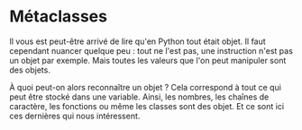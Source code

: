 # Métaclasses

Il vous est peut-être arrivé de lire qu'en Python tout était objet. Il faut cependant nuancer quelque peu : tout ne l'est pas, une instruction n'est pas un objet par exemple.
Mais toutes les valeurs que l'on peut manipuler sont des objets.

À quoi peut-on alors reconnaître un objet ? Cela correspond à tout ce qui peut être stocké dans une variable.
Ainsi, les nombres, les chaînes de caractère, les fonctions ou même les classes sont des objet.
Et ce sont ici ces dernières qui nous intéressent.
